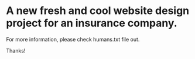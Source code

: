 # A new fresh and cool website design project for an insurance company.

For more information, please check humans.txt file out.

Thanks!
 
